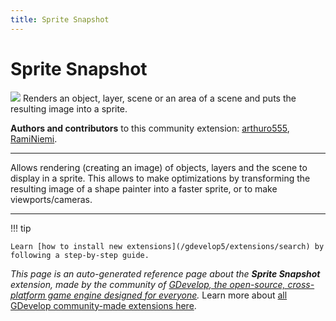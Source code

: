 ```yaml
---
title: Sprite Snapshot
---
```

# Sprite Snapshot

![](https://resources.gdevelop-app.com/assets/Icons/camera-enhance.svg)
Renders an object, layer, scene or an area of a scene and puts the resulting image into a sprite.

**Authors and contributors** to this community extension: [arthuro555](https://gd.games/arthuro555), [RamiNiemi](https://gd.games/RamiNiemi).

---

Allows rendering (creating an image) of objects, layers and the scene to display in a sprite. 
This allows to make optimizations by transforming the resulting image of a shape painter into a faster sprite, or to make viewports/cameras.

---

!!! tip

    Learn [how to install new extensions](/gdevelop5/extensions/search) by following a step-by-step guide.

*This page is an auto-generated reference page about the **Sprite Snapshot** extension, made by the community of [GDevelop, the open-source, cross-platform game engine designed for everyone](https://gdevelop.io/).* Learn more about [all GDevelop community-made extensions here](/gdevelop5/extensions).